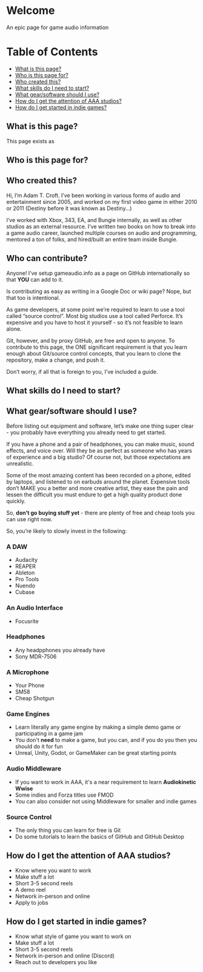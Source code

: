 # Welcome
An epic page for game audio information

# Table of Contents
* [What is this page?](#what-is-this-page)
* [Who is this page for?](#who-is-this-page-for)
* [Who created this?](#who-created-this?)
* [What skills do I need to start?](#what-skills-do-I-need-to-start)
* [What gear/software should I use?](#what-gear-software-should-I-use)
* [How do I get the attention of AAA studios?](#how-do-I-get-the-attention-of-AAA-studios)
* [How do I get started in indie games?](#how-do-I-get-started-in-indie-games)

<a id="what-is-this-page"></a>
## What is this page?
This page exists as 

<a id="who-is-this-page-for"></a>
## Who is this page for?

<a id="who-created-this"></a>
## Who created this?
Hi, I’m Adam T. Croft.  I’ve been working in various forms of audio and entertainment since 2005, and worked on my first video game in either 2010 or 2011 (Destiny before it was known as Destiny…)

I’ve worked with Xbox, 343, EA, and Bungie internally, as well as other studios as an external resource.  I’ve written two books on how to break into a game audio career, launched multiple courses on audio and programming, mentored a ton of folks, and hired/built an entire team inside Bungie.

<a id="who-can-contribute"></a>
## Who can contribute?
Anyone!  I’ve setup gameaudio.info as a page on GitHub internationally so that **YOU** can add to it.

Is contributing as easy as writing in a Google Doc or wiki page?  Nope, but that too is intentional.

As game developers, at some point we’re required to learn to use a tool called “source control”.  Most big studios use a tool called Perforce.  It’s expensive and you have to host it yourself - so it’s not feasible to learn alone.

Git, however, and by proxy GitHub, are free and open to anyone.  To contribute to this page, the ONE significant requirement is that you learn enough about Git/source control concepts, that you learn to clone the repository, make a change, and push it.

Don’t worry, if all that is foreign to you, I’ve included a guide.

<a id="what-skills-do-I-need-to-start"></a>
## What skills do I need to start?

<a id="what-gear-software-should-I-use"></a>
## What gear/software should I use?
Before listing out equipment and software, let’s make one thing super clear - you probably have everything you already need to get started.

If you have a phone and a pair of headphones, you can make music, sound effects, and voice over.  Will they be as perfect as someone who has years of experience and a big studio?  Of course not, but those expectations are unrealistic.

Some of the most amazing content has been recorded on a phone, edited by laptops, and listened to on earbuds around the planet.  Expensive tools don’t MAKE you a better and more creative artist, they ease the pain and lessen the difficult you must endure to get a high quality product done quickly.

So, **don’t go buying stuff yet** - there are plenty of free and cheap tools you can use right now.

So, you’re likely to slowly invest in the following:

### A DAW
* Audacity
* REAPER
* Ableton
* Pro Tools
* Nuendo
* Cubase

### An Audio Interface
* Focusrite

### Headphones
* Any headpphones you already have
* Sony MDR-7506

### A Microphone
* Your Phone
* SM58
* Cheap Shotgun

### Game Engines
* Learn literally any game engine by making a simple demo game or participating 
  in a game jam
* You don't **need** to make a game, but you can, and if you do you then you 
  should do it for fun
* Unreal, Unity, Godot, or GameMaker can be great starting points

### Audio Middleware
* If you want to work in AAA, it's a near requirement to learn **Audiokinetic 
  Wwise**
* Some indies and Forza titles use FMOD
* You can also consider not using Middleware for smaller and indie games

### Source Control
* The only thing you can learn for free is Git
* Do some tutorials to learn the basics of GitHub and GitHub Desktop

<a id="what-gear-software-should-I-use"></a>
## How do I get the attention of AAA studios?
* Know where you want to work
* Make stuff a lot
* Short 3-5 second reels
* A demo reel
* Network in-person and online
* Apply to jobs

<a id="how-do-I-get-started-in-indie-games"></a>
## How do I get started in indie games?
* Know what style of game you want to work on
* Make stuff a lot
* Short 3-5 second reels
* Network in-person and online (Discord)
* Reach out to developers you like
